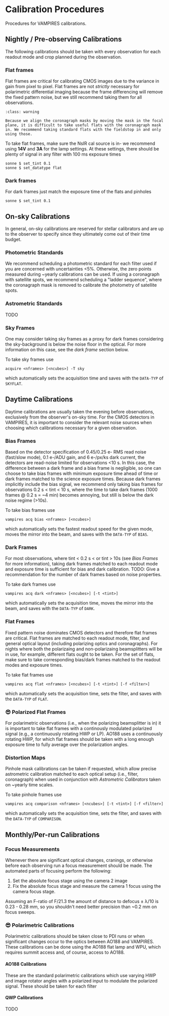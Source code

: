 # Calibration Procedures

Procedures for VAMPIRES calibrations.

## Nightly / Pre-observing Calibrations

The following calibrations should be taken with every observation for each readout mode and crop planned  during the observation.

### Flat frames

Flat frames are critical for calibrating CMOS images due to the variance in gain from pixel to pixel. Flat frames are not _strictly_ necessary for polarimetric differential imaging because the frame differencing will remove the fixed pattern noise, but we still recommend taking them for all observations.

```{admonition} Coronagraph masks
:class: warning

Because we align the coronagraph masks by moving the mask in the focal plane, it is difficult to take useful flats with the coronagraph mask in. We recommend taking standard flats with the fieldstop in and only using those.
```

To take flat frames, make sure the NsIR cal source is in- we recommend using **14V** and **3A** for the lamp settings. At these settings, there should be plenty of signal in any filter with 100 ms exposure times

```
sonne $ set_tint 0.1
sonne $ set_datatype flat
```

### Dark frames

For dark frames just match the exposure time of the flats and pinholes
```
sonne $ set_tint 0.1
```

## On-sky Calibrations

In general, on-sky calibrations are reserved for stellar calibrators and are up to the observer to specify since they ultimately come out of their time budget.

### Photometric Standards

We recommend scheduling a photometric standard for each filter used if you are concerned with uncertainties <5%. Otherwise, the zero points measured during ~yearly calibrations can be used. If using a coronagraph with satellite spots, we recommend scheduling a "ladder sequence", where the coronagraph mask is removed to calibrate the photometry of satellite spots.

### Astrometric Standards

TODO

### Sky Frames
One may consider taking sky frames as a proxy for dark frames considering the sky-background is below the noise floor in the optical. For more information on this case, see the _dark frame_ section below.

To take sky frames use
```
acquire <nframes> [<ncubes>] -T sky
```
which automatically sets the acquisition time and saves with the `DATA-TYP` of `SKYFLAT`.

## Daytime Calibrations

Daytime calibrations are usually taken the evening before observations, exclusively from the observer's on-sky time. For the CMOS detectors in VAMPIRES, it is important to consider the relevant noise sources when choosing which calibrations necessary for a given observation. 

### Bias Frames
Based on the detector specification of 0.45/0.25 e- RMS read noise (fast/slow mode), 0.1 e-/ADU gain, and 6 e-/px/ks dark current, the detectors are read-noise limited for observations <10 s. In this case, the difference between a dark frame and a bias frame is negligible, so one can choose to take bias frames with minimum exposure time ahead of time or dark frames matched to the science exposure times. Because dark frames implicitly include the bias signal, we recommend only taking bias frames for observations 0.2 s < tint < 10 s, where the time to take dark frames (1000 frames @ 0.2 s = ~4 min) becomes annoying, but still is below the dark noise regime (>10s).


To take bias frames use
```
vampires acq bias <nframes> [<ncubes>]
```
which automatically sets the fastest readout speed for the given mode, moves the mirror into the beam, and saves with the `DATA-TYP` of `BIAS`.

### Dark Frames
For most observations, where tint < 0.2 s < or tint > 10s (see _Bias Frames_ for more information), taking dark frames matched to each readout mode and exposure time is sufficient for bias and dark calibration. TODO: Give a recommendation for the number of dark frames based on noise properties.


To take dark frames use
```
vampires acq dark <nframes> [<ncubes>] [-t <tint>]
```
which automatically sets the acquisition time, moves the mirror into the beam, and saves with the `DATA-TYP` of `DARK`.

### Flat Frames
Fixed pattern noise dominates CMOS detectors and therefore flat frames are critical. Flat frames are matched to each readout mode, filter, and general optical layout (including polarizing optics and coronagraphs). For nights where both the polarizaing and non-polarizaing beamsplitters will be in use, for example, different flats ought to be taken. For the set of flats, make sure to take corresponding bias/dark frames matched to the readout modes and exposure times.


To take flat frames use
```
vampires acq flat <nframes> [<ncubes>] [-t <tint>] [-f <filter>]
```
which automatically sets the acquisition time, sets the filter, and saves with the `DATA-TYP` of `FLAT`.

### 😎 Polarized Flat Frames
For polarimetric observations (i.e., when the polarizing beamsplitter is in) it is important to take flat frames with a continously modulated polarized signal (e.g., a continuously rotating HWP or LP). AO188 uses a continuously rotating HWP, for which flat frames should be taken with a long enough exposure time to fully average over the polarization angles.

### Distortion Maps
Pinhole mask calibrations can be taken if requested, which allow precise astrometric calibration matched to each optical setup (i.e., filter, coronagraph) when used in conjunction with _Astrometric Calibrators_ taken on ~yearly time scales.


To take pinhole frames use
```
vampires acq comparison <nframes> [<ncubes>] [-t <tint>] [-f <filter>]
```
which automatically sets the acquisition time, sets the filter, and saves with the `DATA-TYP` of `COMPARISON`.

## Monthly/Per-run Calibrations

### Focus Measurements

Whenever there are significant optical changes, cranings, or otherwise before each observing run a focus measurement should be made. The automated parts of focusing perform the following:
1. Set the absolute focus stage using the camera 2 image
2. Fix the absolute focus stage and measure the camera 1 focus using the camera focus stage.

Assuming an F-ratio of F/21.3 the amount of distance to defocus ± λ/10 is 0.23 - 0.28 mm, so you shouldn't need better precision than ~0.2 mm on focus sweeps.

### 😎 Polarimetric Calibrations

Polarimetric calibrations should be taken close to PDI runs or when significant changes occur to the optics between AO188 and VAMPIRES. These calibrations can be done using the AO188 flat lamp and WPU, which requires summit access and, of course, access to AO188.

#### AO188 Calibrations

These are the standard polarimetric calibrations which use varying HWP and image rotator angles with a polarized input to modulate the polarized signal. These should be taken for each filter

#### QWP Calibrations

TODO 
